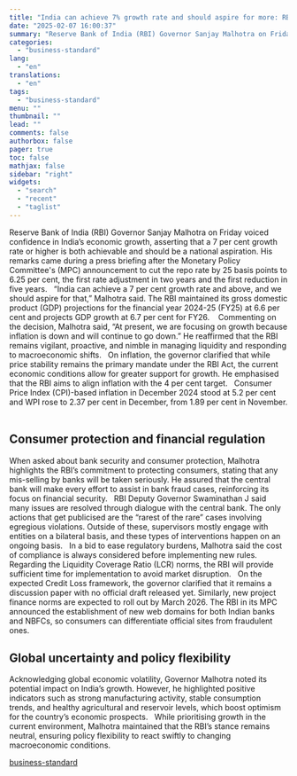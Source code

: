 ```yaml
---
title: "India can achieve 7% growth rate and should aspire for more: RBI Governor"
date: "2025-02-07 16:00:37"
summary: "Reserve Bank of India (RBI) Governor Sanjay Malhotra on Friday voiced confidence in India’s economic growth, asserting that a 7 per cent growth rate or higher is both achievable and should be a national aspiration. His remarks came during a press briefing after the Monetary Policy Committee's (MPC) announcement to..."
categories:
  - "business-standard"
lang:
  - "en"
translations:
  - "en"
tags:
  - "business-standard"
menu: ""
thumbnail: ""
lead: ""
comments: false
authorbox: false
pager: true
toc: false
mathjax: false
sidebar: "right"
widgets:
  - "search"
  - "recent"
  - "taglist"
---
```


Reserve Bank of India (RBI) Governor Sanjay Malhotra on Friday voiced confidence in India’s economic growth, asserting that a 7 per cent growth rate or higher is both achievable and should be a national aspiration. His remarks came during a press briefing after the Monetary Policy Committee's (MPC) announcement to cut the repo rate by 25 basis points to 6.25 per cent, the first rate adjustment in two years and the first reduction in five years.
 
“India can achieve a 7 per cent growth rate and above, and we should aspire for that,” Malhotra said. The RBI maintained its gross domestic product (GDP) projections for the financial year 2024-25 (FY25) at 6.6 per cent and projects GDP growth at 6.7 per cent for FY26. 
 
Commenting on the decision, Malhotra said, “At present, we are focusing on growth because inflation is down and will continue to go down.” He reaffirmed that the RBI remains vigilant, proactive, and nimble in managing liquidity and responding to macroeconomic shifts.
 
On inflation, the governor clarified that while price stability remains the primary mandate under the RBI Act, the current economic conditions allow for greater support for growth. He emphasised that the RBI aims to align inflation with the 4 per cent target.
 
Consumer Price Index (CPI)-based inflation in December 2024 stood at 5.2 per cent and WPI rose to 2.37 per cent in December, from 1.89 per cent in November.
 

Consumer protection and financial regulation
--------------------------------------------

When asked about bank security and consumer protection, Malhotra highlights the RBI’s commitment to protecting consumers, stating that any mis-selling by banks will be taken seriously. He assured that the central bank will make every effort to assist in bank fraud cases, reinforcing its focus on financial security.
 
RBI Deputy Governor Swaminathan J said many issues are resolved through dialogue with the central bank. The only actions that get publicised are the “rarest of the rare” cases involving egregious violations. Outside of these, supervisors mostly engage with entities on a bilateral basis, and these types of interventions happen on an ongoing basis.
 
In a bid to ease regulatory burdens, Malhotra said the cost of compliance is always considered before implementing new rules. Regarding the Liquidity Coverage Ratio (LCR) norms, the RBI will provide sufficient time for implementation to avoid market disruption.
 
On the expected Credit Loss framework, the governor clarified that it remains a discussion paper with no official draft released yet. Similarly, new project finance norms are expected to roll out by March 2026. The RBI in its MPC announced the establishment of new web domains for both Indian banks and NBFCs, so consumers can differentiate official sites from fraudulent ones.
 

Global uncertainty and policy flexibility
-----------------------------------------

Acknowledging global economic volatility, Governor Malhotra noted its potential impact on India’s growth. However, he highlighted positive indicators such as strong manufacturing activity, stable consumption trends, and healthy agricultural and reservoir levels, which boost optimism for the country’s economic prospects.
 
While prioritising growth in the current environment, Malhotra maintained that the RBI’s stance remains neutral, ensuring policy flexibility to react swiftly to changing macroeconomic conditions.

[business-standard](https://www.business-standard.com/finance/news/rbi-governor-sanjay-malhotra-india-gdp-economic-growth-target-mpc-feb-meet-125020700677_1.html)
